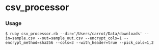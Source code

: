# csv_processor

### Usage

```
$ ruby csv_processor.rb --dir='/Users/carrot/Data/downloads' --in=sample.csv --out=sample_out.csv --encrypt_cols=1 --encrypt_method=sha256 --cols=3 --with_header=true --pick_cols=1,2
```
